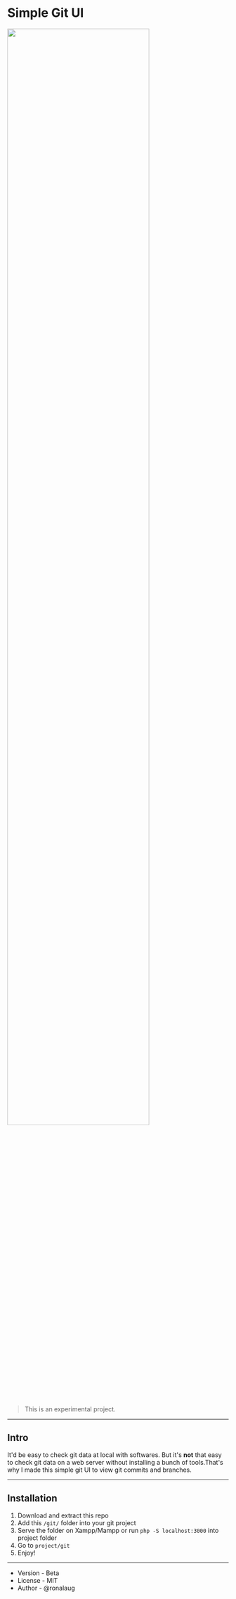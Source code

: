 # Simple Git UI

<img src="https://user-images.githubusercontent.com/33022876/62998841-b99baa00-be92-11e9-8f54-f3b5a623bd1a.jpg" width="80%">

> This is an experimental project.

----
## Intro

It'd be easy to check git data at local with softwares. But it's **not** that easy to check git data on a web server without installing a bunch of tools.That's why I made this simple git UI to view git commits and branches.

----

## Installation
1. Download and extract this repo
2. Add this `/git/` folder into your git project
3. Serve the folder on Xampp/Mampp or run `php -S localhost:3000` into project folder
4. Go to `project/git`
5. Enjoy!


----
- Version - Beta
- License - MIT
- Author - @ronalaug

